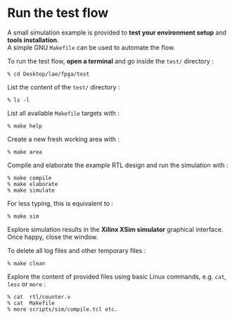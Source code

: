 # Run the test flow

A small simulation example is provided to **test your environment setup** and **tools installation**.<br/>
A simple GNU `Makefile` can be used to automate the flow.

To run the test flow, **open a terminal** and go inside the `test/` directory :


```
% cd Desktop/lae/fpga/test
```

List the content of the `test/` directory :

```
% ls -l
```


List all available `Makefile` targets with :

```
% make help
```

Create a new fresh working area with :

```
% make area
```


Compile and elaborate the example RTL design and run the simulation with :

```
% make compile
% make elaborate
% make simulate
```

For less typing, this is equivalent to :

```
% make sim
```

Explore simulation results in the **Xilinx XSim simulator** graphical interface. Once happy, close the window.

To delete all log files and other temporary files :

```
% make clean
```

Explore the content of provided files using basic Linux commands, e.g. `cat`, `less` or `more` :

```
% cat  rtl/counter.v
% cat  Makefile
% more scripts/sim/compile.tcl etc.
```
